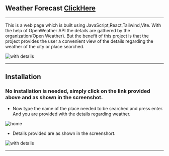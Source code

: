 ## Weather Forecast [ClickHere](https://friendly-human-69b9b7.netlify.app/)
***
This is a web page which is built using JavaScript,React,Tailwind,Vite. With the help of OpenWeather API the details are gathered by the organization(Open Weather). But the benefit of this project is that the project provides the user a convenient view of the details regarding the weather of the city or place searched.

![with details](https://user-images.githubusercontent.com/71379135/201155832-3a5a2a02-7cbf-4f4b-ada0-d7778f289a16.png)
***
## Installation

### No installation is needed, simply click on the link provided above and as shown in the screenshot.

* Now type the name of the place needed to be searched and press enter. And you are provided with the details regarding weather.

![home](https://user-images.githubusercontent.com/71379135/201155698-0806f63b-06c5-4a6b-89f8-5945980fdd80.png)
* Details provided are as shown in the screenshort.

![with details](https://user-images.githubusercontent.com/71379135/201155733-1499bdee-505b-4280-a5a2-7a39987efd4f.png)
***
